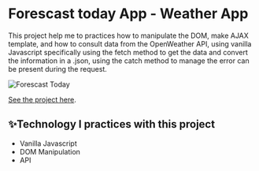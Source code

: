 # Forescast today App - Weather App

This project help me to practices how to manipulate the DOM, make AJAX template, and how to consult data from the OpenWeather API, using vanilla Javascript specifically using the fetch method to get the data and convert the information in a .json, using the catch method to manage the error can be present during the request. 


![Forescast Today](https://d33wubrfki0l68.cloudfront.net/610ee09cea2a7962a09b34e2/screenshot_2021-08-07-19-36-01-0000.png)

[See the project here](https://forescasttodayapp.netlify.app/).



## ✨Technology I practices with this project
* Vanilla Javascript
* DOM Manipulation
* API
